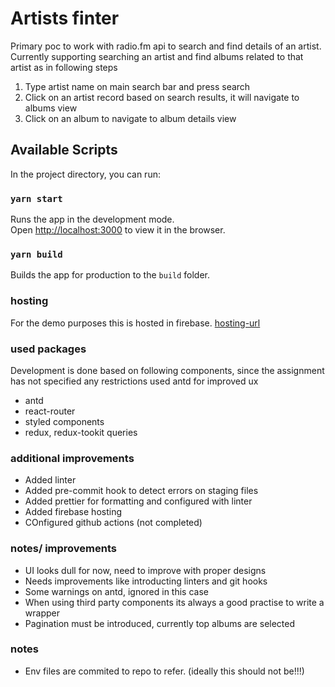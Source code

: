 # Artists finter

Primary poc to work with radio.fm api to search and find details of an artist. Currently supporting searching an artist and find albums related to that artist as in following steps

1. Type artist name on main search bar and press search
2. Click on an artist record based on search results, it will navigate to albums view
3. Click on an album to navigate to album details view

## Available Scripts

In the project directory, you can run:

### `yarn start`

Runs the app in the development mode.\
Open [http://localhost:3000](http://localhost:3000) to view it in the browser.

### `yarn build`

Builds the app for production to the `build` folder.

### hosting

For the demo purposes this is hosted in firebase.
[hosting-url](https://artist-album-finder.web.app/search)

### used packages

Development is done based on following components, since the assignment has not specified any restrictions used antd for improved ux

- antd
- react-router
- styled components
- redux, redux-tookit queries

### additional improvements

- Added linter
- Added pre-commit hook to detect errors on staging files
- Added prettier for formatting and configured with linter
- Added firebase hosting
- COnfigured github actions (not completed)

### notes/ improvements

- UI looks dull for now, need to improve with proper designs
- Needs improvements like introducting linters and git hooks
- Some warnings on antd, ignored in this case
- When using third party components its always a good practise to write a wrapper
- Pagination must be introduced, currently top albums are selected

### notes
- Env files are commited to repo to refer. (ideally this should not be!!!)
